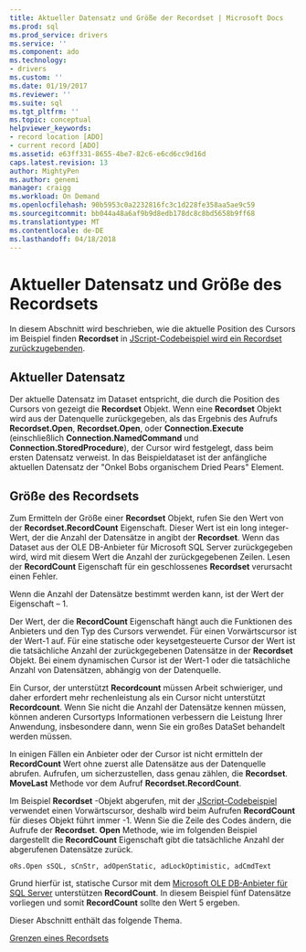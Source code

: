 ```yaml
---
title: Aktueller Datensatz und Größe der Recordset | Microsoft Docs
ms.prod: sql
ms.prod_service: drivers
ms.service: ''
ms.component: ado
ms.technology:
- drivers
ms.custom: ''
ms.date: 01/19/2017
ms.reviewer: ''
ms.suite: sql
ms.tgt_pltfrm: ''
ms.topic: conceptual
helpviewer_keywords:
- record location [ADO]
- current record [ADO]
ms.assetid: e63ff331-8655-4be7-82c6-e6cd6cc9d16d
caps.latest.revision: 13
author: MightyPen
ms.author: genemi
manager: craigg
ms.workload: On Demand
ms.openlocfilehash: 90b5953c0a2232816fc3c1d228fe358aa5ae9c59
ms.sourcegitcommit: bb044a48a6af9b9d8edb178dc8c8bd5658b9ff68
ms.translationtype: MT
ms.contentlocale: de-DE
ms.lasthandoff: 04/18/2018
---
```

# <a name="current-record-and-size-of-recordset"></a>Aktueller Datensatz und Größe des Recordsets
In diesem Abschnitt wird beschrieben, wie die aktuelle Position des Cursors im Beispiel finden **Recordset** in [JScript-Codebeispiel wird ein Recordset zurückzugebenden](../../../ado/guide/data/jscript-code-example-to-return-a-recordset.md).  
  
## <a name="current-record"></a>Aktueller Datensatz  
 Der aktuelle Datensatz im Dataset entspricht, die durch die Position des Cursors von gezeigt die **Recordset** Objekt. Wenn eine **Recordset** Objekt wird aus der Datenquelle zurückgegeben, als das Ergebnis des Aufrufs **Recordset.Open**, **Recordset.Open**, oder **Connection.Execute**  (einschließlich **Connection.NamedCommand** und **Connection.StoredProcedure**), der Cursor wird festgelegt, dass beim ersten Datensatz verweist. In das Beispieldataset ist der anfängliche aktuellen Datensatz der "Onkel Bobs organischem Dried Pears" Element.  
  
## <a name="size-of-recordset"></a>Größe des Recordsets  
 Zum Ermitteln der Größe einer **Recordset** Objekt, rufen Sie den Wert von der **Recordset.RecordCount** Eigenschaft. Dieser Wert ist ein long integer-Wert, der die Anzahl der Datensätze in angibt der **Recordset**. Wenn das Dataset aus der OLE DB-Anbieter für Microsoft SQL Server zurückgegeben wird, wird mit diesem Wert die Anzahl der zurückgegebenen Zeilen. Lesen der **RecordCount** Eigenschaft für ein geschlossenes **Recordset** verursacht einen Fehler.  
  
 Wenn die Anzahl der Datensätze bestimmt werden kann, ist der Wert der Eigenschaft – 1.  
  
 Der Wert, der die **RecordCount** Eigenschaft hängt auch die Funktionen des Anbieters und den Typ des Cursors verwendet. Für einen Vorwärtscursor ist der Wert-1 auf. Für eine statische oder keysetgesteuerte Cursor der Wert ist die tatsächliche Anzahl der zurückgegebenen Datensätze in der **Recordset** Objekt. Bei einem dynamischen Cursor ist der Wert-1 oder die tatsächliche Anzahl von Datensätzen, abhängig von der Datenquelle.  
  
 Ein Cursor, der unterstützt **Recordcount** müssen Arbeit schwieriger, und daher erfordert mehr rechenleistung als ein Cursor nicht unterstützt **Recordcount**. Wenn Sie nicht die Anzahl der Datensätze kennen müssen, können anderen Cursortyps Informationen verbessern die Leistung Ihrer Anwendung, insbesondere dann, wenn Sie ein großes DataSet behandelt werden müssen.  
  
 In einigen Fällen ein Anbieter oder der Cursor ist nicht ermitteln der **RecordCount** Wert ohne zuerst alle Datensätze aus der Datenquelle abrufen. Aufrufen, um sicherzustellen, dass genau zählen, die **Recordset**. **MoveLast** Methode vor dem Aufruf **Recordset.RecordCount**.  
  
 Im Beispiel **Recordset** -Objekt abgerufen, mit der [JScript-Codebeispiel](../../../ado/guide/data/jscript-code-example-to-return-a-recordset.md) verwendet einen Vorwärtscursor, deshalb wird beim Aufrufen **RecordCount** für dieses Objekt führt immer -1. Wenn Sie die Zeile des Codes ändern, die Aufrufe der **Recordset**. **Open** Methode, wie im folgenden Beispiel dargestellt die **RecordCount** Eigenschaft gibt die tatsächliche Anzahl der abgerufenen Datensätze zurück.  
  
```  
oRs.Open sSQL, sCnStr, adOpenStatic, adLockOptimistic, adCmdText   
```  
  
 Grund hierfür ist, statische Cursor mit dem [Microsoft OLE DB-Anbieter für SQL Server](../../../ado/guide/appendixes/microsoft-ole-db-provider-for-sql-server.md) unterstützen **RecordCount**. In diesem Beispiel fünf Datensätze vorliegen und somit **RecordCount** sollte den Wert 5 ergeben.  
  
 Dieser Abschnitt enthält das folgende Thema.  
  
 [Grenzen eines Recordsets](../../../ado/guide/data/boundaries-of-a-recordset.md)
